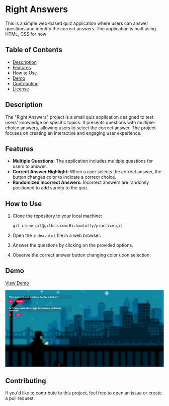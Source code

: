 # Right Answers

This is a simple web-based quiz application where users can answer questions and identify the correct answers. The application is built using HTML, CSS for now

## Table of Contents

- [Description](#description)
- [Features](#features)
- [How to Use](#how-to-use)
- [Demo](#demo)
- [Contributing](#contributing)
- [License](#license)

## Description

The "Right Answers" project is a small quiz application designed to test users' knowledge on specific topics. It presents questions with multiple-choice answers, allowing users to select the correct answer. The project focuses on creating an interactive and engaging user experience.

## Features

- **Multiple Questions:** The application includes multiple questions for users to answer.
- **Correct Answer Highlight:** When a user selects the correct answer, the button changes color to indicate a correct choice.
- **Randomized Incorrect Answers:** Incorrect answers are randomly positioned to add variety to the quiz.

## How to Use

1. Clone the repository to your local machine:

    ```bash
    git clone git@github.com:HichamLuffy/practice.git
    ```

2. Open the `index.html` file in a web browser.

3. Answer the questions by clicking on the provided options.

4. Observe the correct answer button changing color upon selection.

## Demo

[View Demo](#)

![Demo PIC](./Only_right_answers/screenshots/4564545.PNG)

## Contributing

If you'd like to contribute to this project, feel free to open an issue or create a pull request.


